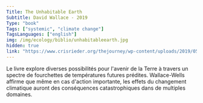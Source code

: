```yaml
---
Title: The Unhabitable Earth
Subtitle: David Wallace - 2019
Type: "book"
Tags: ["systemic", "climate change"]
TagsLanguages: ["english"]
img: /img/ecology/biblio/unhabitableearth.jpg
hidden: true
link: "https://www.crisrieder.org/thejourney/wp-content/uploads/2019/05/The-Uninhabitable-Earth-David-Wallace-Wells.pdf"
---
```


Le livre explore diverses possibilités pour l'avenir de la Terre à travers un spectre de fourchettes de températures futures prédites. Wallace-Wells affirme que même en cas d'action importante, les effets du changement climatique auront des conséquences catastrophiques dans de multiples domaines.